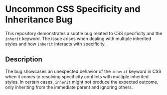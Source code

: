 # Uncommon CSS Specificity and Inheritance Bug

This repository demonstrates a subtle bug related to CSS specificity and the `inherit` keyword. The issue arises when dealing with multiple inherited styles and how `inherit` interacts with specificity.

## Description

The bug showcases an unexpected behavior of the `inherit` keyword in CSS when it comes to resolving specificity conflicts with multiple inherited styles. In certain cases, `inherit` might not produce the expected outcome, only inheriting from the immediate parent and ignoring others.